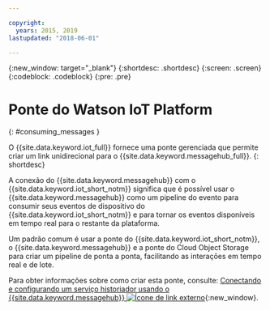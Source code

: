 ```yaml
---

copyright:
  years: 2015, 2019
lastupdated: "2018-06-01"

---
```


{:new_window: target="_blank"}
{:shortdesc: .shortdesc}
{:screen: .screen}
{:codeblock: .codeblock}
{:pre: .pre}


# Ponte do Watson IoT Platform
{: #consuming_messages }


O {{site.data.keyword.iot_full}} fornece uma ponte gerenciada que permite criar um link
unidirecional para o {{site.data.keyword.messagehub_full}}.
{: shortdesc}

A conexão do {{site.data.keyword.messagehub}} com o
{{site.data.keyword.iot_short_notm}}
significa que é possível usar o {{site.data.keyword.messagehub}} como um pipeline do evento para consumir
seus eventos de dispositivo do {{site.data.keyword.iot_short_notm}} e para tornar os eventos
disponíveis em tempo real para o restante da plataforma. 

Um padrão comum é usar a ponte do {{site.data.keyword.iot_short_notm}}, o
{{site.data.keyword.messagehub}} e a ponte do Cloud Object Storage para criar um
pipeline de ponta a ponta, facilitando as interações em tempo real e de lote.

Para obter informações sobre como criar esta ponte, consulte:
[Conectando e configurando um serviço historiador usando
o {{site.data.keyword.messagehub}} ![Ícone de link externo](../../icons/launch-glyph.svg "Ícone de link
externo")](/docs/services/IoT/message_hub.html#messagehub_main){:new_window}.






